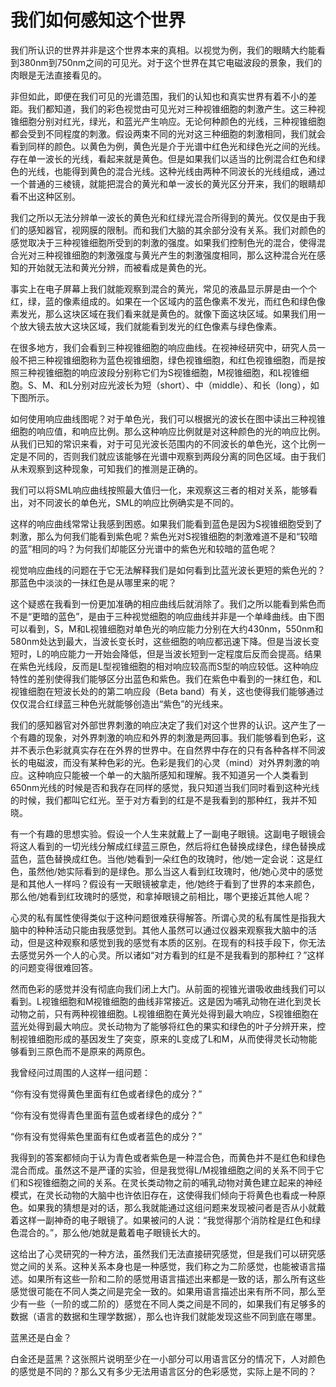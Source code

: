 # 我们如何感知这个世界

我们所认识的世界并非是这个世界本来的真相。以视觉为例，我们的眼睛大约能看到380nm到750nm之间的可见光。对于这个世界在其它电磁波段的景象，我们的肉眼是无法直接看见的。

非但如此，即便在我们可见的光谱范围，我们的认知也和真实世界有着不小的差距。我们都知道，我们的彩色视觉由可见光对三种视锥细胞的刺激产生。这三种视锥细胞分别对红光，绿光，和蓝光产生响应。无论何种颜色的光线，三种视锥细胞都会受到不同程度的刺激。假设两束不同的光对这三种细胞的刺激相同，我们就会看到同样的颜色。以黄色为例，黄色光是介于光谱中红色光和绿色光之间的光线。存在单一波长的光线，看起来就是黄色。但是如果我们以适当的比例混合红色和绿色的光线，也能得到黄色的混合光线。这种光线由两种不同波长的光线组成，通过一个普通的三棱镜，就能把混合的黄光和单一波长的黄光区分开来，我们的眼睛却看不出这种区别。

我们之所以无法分辨单一波长的黄色光和红绿光混合所得到的黄光。仅仅是由于我们的感知器官，视网膜的限制。而和我们大脑的其余部分没有关系。我们对颜色的感觉取决于三种视锥细胞所受到的刺激的强度。如果我们控制色光的混合，使得混合光对三种视锥细胞的刺激强度与黄光产生的刺激强度相同，那么这种混合光在感知的开始就无法和黄光分辨，而被看成是黄色的光。

事实上在电子屏幕上我们就能观察到混合的黄光，常见的液晶显示屏是由一个个红，绿，蓝的像素组成的。如果在一个区域内的蓝色像素不发光，而红色和绿色像素发光，那么这块区域在我们看来就是黄色的。就像下面这块区域。如果我们用一个放大镜去放大这块区域，我们就能看到发光的红色像素与绿色像素。

在很多地方，我们会看到三种视锥细胞的响应曲线。在视神经研究中，研究人员一般不把三种视锥细胞称为蓝色视锥细胞，绿色视锥细胞，和红色视锥细胞，而是按照三种视锥细胞的响应波段分别称它们为S视锥细胞，M视锥细胞，和L视锥细胞。S、M、和L分别对应光波长为短（short）、中（middle）、和长（long），如下图所示。

如何使用响应曲线图呢？对于单色光，我们可以根据光的波长在图中读出三种视锥细胞的响应值，和响应比例。那么这种响应比例就是对这种颜色的光的响应比例。从我们已知的常识来看，对于可见光波长范围内的不同波长的单色光，这个比例一定是不同的，否则我们就应该能够在光谱中观察到两段分离的同色区域。由于我们从未观察到这种现象，可知我们的推测是正确的。

我们可以将SML响应曲线按照最大值归一化，来观察这三者的相对关系，能够看出，对不同波长的单色光，SML的响应比例确实是不同的。

这样的响应曲线常常让我感到困惑。如果我们能看到蓝色是因为S视锥细胞受到了刺激，那么为何我们能看到紫色呢？紫色光对S视锥细胞的刺激难道不是和“较暗的蓝”相同的吗？为何我们却能区分光谱中的紫色光和较暗的蓝色呢？

视觉响应曲线的问题在于它无法解释我们是如何看到比蓝光波长更短的紫色光的？那蓝色中淡淡的一抹红色是从哪里来的呢？

这个疑惑在我看到一份更加准确的相应曲线后就消除了。我们之所以能看到紫色而不是“更暗的蓝色”，是由于三种视觉细胞的响应曲线并非是一个单峰曲线。由下图可以看到，S，M和L视锥细胞对单色光的响应能力分别在大约430nm，550nm和580nm处达到最大，当波长变长时，这些细胞的响应都迅速下降。但是当波长变短时，L的响应能力一开始会降低，但是当波长短到一定程度后反而会提高。结果在紫色光线段，反而是L型视锥细胞的相对响应较高而S型的响应较低。这种响应特性的差别使得我们能够区分出蓝色和紫色。我们在紫色中看到的一抹红色，和L视锥细胞在短波长处的的第二响应段（Beta band）有关，这也使得我们能够通过仅仅混合红绿蓝三种色光就能够创造出“紫色”的光线来。

我们的感知器官对外部世界刺激的响应决定了我们对这个世界的认识。这产生了一个有趣的现象，对外界刺激的响应和外界的刺激是两回事。我们能够看到色彩，这并不表示色彩就真实存在在外界的世界中。在自然界中存在的只有各种各样不同波长的电磁波，而没有某种色彩的光。色彩是我们的心灵（mind）对外界刺激的响应。这种响应只能被一个单一的大脑所感知和理解。我不知道另一个人类看到650nm光线的时候是否和我存在同样的感觉，我只知道当我们同时看到这种光线的时候，我们都叫它红光。至于对方看到的红是不是我看到的那种红，我并不知晓。

有一个有趣的思想实验。假设一个人生来就戴上了一副电子眼镜。这副电子眼镜会将这人看到的一切光线分解成红绿蓝三原色，然后将红色替换成绿色，绿色替换成蓝色，蓝色替换成红色。当他/她看到一朵红色的玫瑰时，他/她一定会说：这是红色，虽然他/她实际看到的是绿色。那么当这人看到红玫瑰时，他/她心灵中的感觉是和其他人一样吗？假设有一天眼镜被拿走，他/她终于看到了世界的本来颜色，那么他/她看到红玫瑰时的感觉，和拿掉眼镜之前相比，哪个更接近其他人呢？

心灵的私有属性使得类似于这种问题很难获得解答。所谓心灵的私有属性是指我大脑中的种种活动只能由我感觉到。其他人虽然可以通过仪器来观察我大脑中的活动，但是这种观察和感觉到我的感觉有本质的区别。在现有的科技手段下，你无法去感觉另外一个人的心灵。所以诸如“对方看到的红是不是我看到的那种红？”这样的问题变得很难回答。

然而色彩的感觉并没有彻底向我们闭上大门。从前面的视锥光谱吸收曲线我们可以看到。L视锥细胞和M视锥细胞的曲线非常接近。这是因为哺乳动物在进化到灵长动物之前，只有两种视锥细胞。L视锥细胞在黄光处得到最大响应，S视锥细胞在蓝光处得到最大响应。灵长动物为了能够将红色的果实和绿色的叶子分辨开来，控制视锥细胞形成的基因发生了突变，原来的L变成了L和M，从而使得灵长动物能够看到三原色而不是原来的两原色。

我曾经问过周围的人这样一组问题：

“你有没有觉得黄色里面有红色或者绿色的成分？”

“你有没有觉得青色里面有蓝色或者绿色的成分？”

“你有没有觉得紫色里面有红色或者蓝色的成分？”

我得到的答案都倾向于认为青色或者紫色是一种混合色，而黄色并不是红色和绿色混合而成。虽然这不是严谨的实验，但是我觉得L/M视锥细胞之间的关系不同于它们和S视锥细胞之间的关系。在灵长类动物之前的哺乳动物对黄色建立起来的神经模式，在灵长动物的大脑中也许依旧存在，这使得我们倾向于将黄色也看成一种原色。如果我的猜想是对的话，那么我就能通过这组问题来发现被问者是否从小就戴着这样一副神奇的电子眼镜了。如果被问的人说：“我觉得那个消防栓是红色和绿色混合的。”，那么他/她就是戴着电子眼镜长大的。

这给出了心灵研究的一种方法，虽然我们无法直接研究感觉，但是我们可以研究感觉之间的关系。这种关系本身也是一种感觉，我们称之为二阶感觉，也能被语言描述。如果所有这些一阶和二阶的感觉用语言描述出来都是一致的话，那么所有这些感觉很可能在不同人类之间是完全一致的。如果用语言描述出来有所不同，那么至少有一些（一阶的或二阶的）感觉在不同人类之间是不同的，如果我们有足够多的数据（语言的数据和生理学数据），那么也许我们就能发现这些不同到底在哪里。

蓝黑还是白金？

白金还是蓝黑？这张照片说明至少在一小部分可以用语言区分的情况下，人对颜色的感觉是不同的？那么又有多少无法用语言区分的色彩感觉，实际上是不同的？
